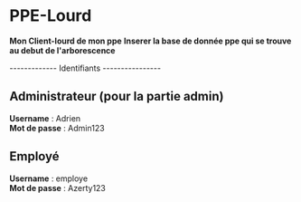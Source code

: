 # PPE-Lourd
<b>Mon Client-lourd de mon ppe</b>
<b>Inserer la base de donnée ppe qui se trouve au debut de l'arborescence</b>

------------- Identifiants ----------------

Administrateur (pour la partie admin)
--------------
<b>Username</b> : Adrien<br>
<b>Mot de passe</b> : Admin123

Employé
-----------
<b>Username</b> : employe<br>
<b>Mot de passe</b> : Azerty123
